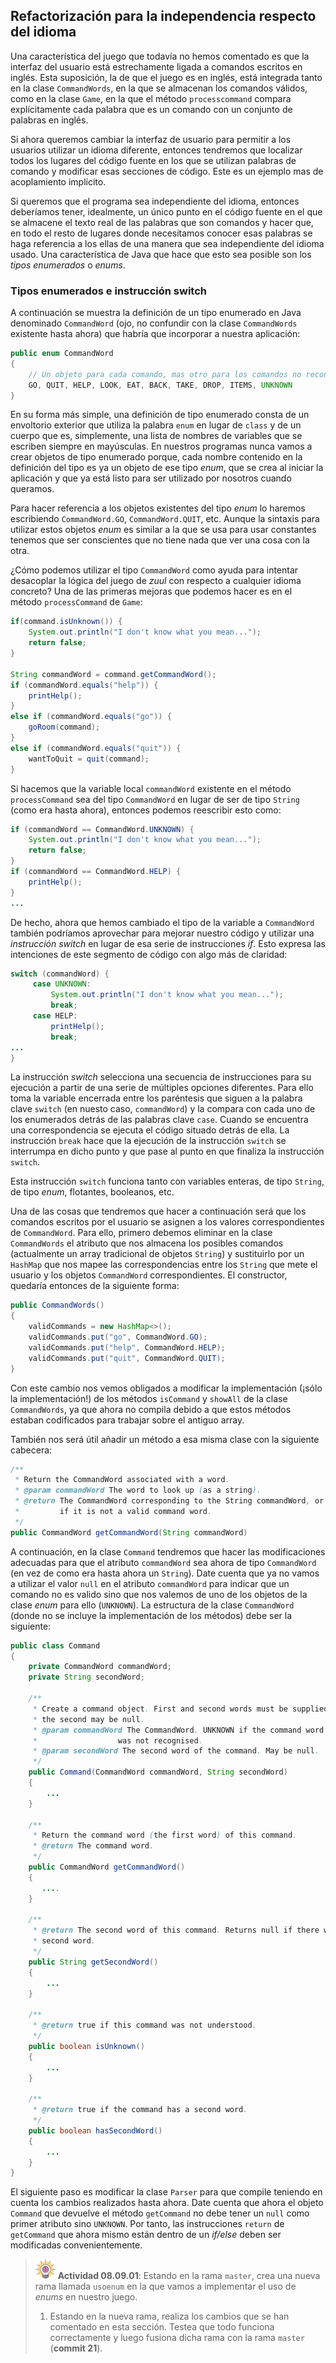## Refactorización para la independencia respecto del idioma

Una característica del juego que todavía no hemos comentado es que la interfaz del usuario está estrechamente ligada a comandos escritos en inglés. Esta suposición, la de que el juego es en inglés, está integrada tanto en la clase `CommandWords`, en la que se almacenan los comandos válidos, como en la clase `Game`, en la que el método `processcommand` compara explícitamente cada palabra que es un comando con un conjunto de palabras en inglés. 

Si ahora queremos cambiar la interfaz de usuario para permitir a los usuarios utilizar un idioma diferente, entonces tendremos que localizar todos los lugares del código fuente en los que se utilizan palabras de comando y modificar esas secciones de código. Este es un ejemplo mas de acoplamiento implícito.

Si queremos que el programa sea independiente del idioma, entonces deberíamos tener, idealmente, un único punto en el código fuente en el que se almacene el texto real de las palabras que son comandos y hacer que, en todo el resto de lugares donde necesitamos conocer esas palabras se haga referencia a los ellas de una manera que sea independiente del idioma usado. Una característica de Java que hace que esto sea posible son los _tipos enumerados_ o _enums_. 

### Tipos enumerados e instrucción switch

A continuación se muestra la definición de un tipo enumerado en Java denominado `CommandWord` (ojo, no confundir con la clase `CommandWords` existente hasta ahora) que habría que incorporar a nuestra aplicación:

```java
public enum CommandWord
{
    // Un objeto para cada comando, mas otro para los comandos no reconocidos
    GO, QUIT, HELP, LOOK, EAT, BACK, TAKE, DROP, ITEMS, UNKNOWN
}
```

En su forma más simple, una definición de tipo enumerado consta de un envoltorio exterior que utiliza la palabra `enum` en lugar de `class` y de un cuerpo que es, simplemente, una lista de nombres de variables que se escriben siempre en mayúsculas. En nuestros programas nunca vamos a crear objetos de tipo enumerado porque, cada nombre contenido en la definición del tipo es ya un objeto de ese tipo _enum_, que se crea al iniciar la aplicación y que ya está listo para ser utilizado por nosotros cuando queramos. 

Para hacer referencia a los objetos existentes del tipo _enum_ lo haremos escribiendo `CommandWord.GO`, `CommandWord.QUIT`, etc. Aunque la sintaxis para utilizar estos objetos _enum_ es similar a la que se usa para usar constantes tenemos que ser conscientes que no tiene nada que ver una cosa con la otra.

¿Cómo podemos utilizar el tipo `CommandWord` como ayuda para intentar desacoplar la lógica del juego de _zuul_ con respecto a cualquier idioma concreto? Una de las primeras mejoras que podemos hacer es en el método `processCommand` de `Game`:

```java
if(command.isUnknown()) {
    System.out.println("I don't know what you mean...");
    return false;
}

String commandWord = command.getCommandWord();
if (commandWord.equals("help")) {
	printHelp();
}
else if (commandWord.equals("go")) {
	goRoom(command);
}
else if (commandWord.equals("quit")) {
	wantToQuit = quit(command);
}
```

Si hacemos que la variable local `commandWord` existente en el método `processCommand`  sea del tipo `CommandWord` en lugar de ser de tipo `String` (como era hasta ahora), entonces podemos reescribir esto como:

```java
if (commandWord == CommandWord.UNKNOWN) {
    System.out.println("I don't know what you mean...");
    return false;
}
if (commandWord == CommandWord.HELP) {
	printHelp();
}
...
```

De hecho, ahora que hemos cambiado el tipo de la variable a `CommandWord` también podríamos aprovechar para mejorar nuestro código y utilizar una _instrucción switch_ en lugar de esa serie de instrucciones _if_. Esto expresa las intenciones de este segmento de código con algo más de claridad:

```java
switch (commandWord) {
     case UNKNOWN:
         System.out.println("I don't know what you mean...");
         break;
     case HELP:
         printHelp();
         break;
...
}
```

La instrucción _switch_ selecciona una secuencia de instrucciones para su ejecución a partir de una serie de múltiples opciones diferentes. Para ello toma la variable encerrada entre los paréntesis que siguen a la palabra clave `switch` (en nuesto caso, `commandWord`) y la compara con cada uno de los enumerados detrás de las palabras clave `case`. Cuando  se encuentra una correspondencia se ejecuta el código situado detrás de ella. La instrucción `break` hace que la ejecución de la instrucción `switch` se interrumpa en dicho punto y que pase al punto en que finaliza la instrucción `switch`.

Esta instrucción `switch` funciona tanto con variables enteras, de tipo `String`, de tipo _enum_, flotantes, booleanos, etc.

Una de las cosas que tendremos que hacer a continuación será que los comandos escritos por el usuario se asignen a los valores correspondientes de `CommandWord`. Para ello, primero debemos eliminar en la clase `CommandWords` el atributo que nos almacena los posibles comandos (actualmente un array tradicional de objetos `String`) y sustituirlo por un `HashMap` que nos mapee las correspondencias entre los `String` que mete el usuario y los objetos `CommandWord` correspondientes. El constructor, quedaría entonces de la siguiente forma:

```java
public CommandWords()
{
	validCommands = new HashMap<>();
    validCommands.put("go", CommandWord.GO);
    validCommands.put("help", CommandWord.HELP);
    validCommands.put("quit", CommandWord.QUIT);
}
```

Con este cambio nos vemos obligados a modificar la implementación (¡sólo la implementación!) de los métodos `isCommand` y `showAll` de la clase `CommandWords`, ya que ahora no compila debido a que estos métodos estaban codificados para trabajar sobre el antiguo array.

También nos será útil añadir un método a esa misma clase con la siguiente cabecera:

```java
/**
 * Return the CommandWord associated with a word.
 * @param commandWord The word to look up (as a string).
 * @return The CommandWord corresponding to the String commandWord, or UNKNOWN
 *         if it is not a valid command word.
 */
public CommandWord getCommandWord(String commandWord)
```

A continuación, en la clase `Command` tendremos que hacer las modificaciones adecuadas para que el atributo `commandWord` sea ahora de tipo `CommandWord` (en vez de como era hasta ahora un `String`). Date cuenta que ya no vamos a utilizar el valor `null` en el atributo `commandWord` para indicar que un comando no es valido sino que nos valemos de uno de los objetos de la clase _enum_ para ello (`UNKNOWN`). La estructura de la clase `CommandWord` (donde no se incluye la implementación de los métodos) debe ser la siguiente:

```java
public class Command
{
    private CommandWord commandWord;
    private String secondWord;

    /**
     * Create a command object. First and second words must be supplied, but
     * the second may be null.
     * @param commandWord The CommandWord. UNKNOWN if the command word
     *                  was not recognised.
     * @param secondWord The second word of the command. May be null.
     */
    public Command(CommandWord commandWord, String secondWord)
    {
		...
    }

    /**
     * Return the command word (the first word) of this command.
     * @return The command word.
     */
    public CommandWord getCommandWord()
    {
       ....
    }

    /**
     * @return The second word of this command. Returns null if there was no
     * second word.
     */
    public String getSecondWord()
    {
        ...
    }

    /**
     * @return true if this command was not understood.
     */
    public boolean isUnknown()
    {
        ...
    }

    /**
     * @return true if the command has a second word.
     */
    public boolean hasSecondWord()
    {
        ...
    }
}
```

El siguiente paso es modificar la clase `Parser` para que compile teniendo en cuenta los cambios realizados hasta ahora. Date cuenta que ahora el objeto `Command` que devuelve el método `getCommand` no debe tener un `null` como primer atributo sino  `UNKNOWN`. Por tanto, las instrucciones `return` de `getCommand` que ahora mismo están dentro de un _if/else_ deben ser modificadas convenientemente.



> ![](brain.png) **Actividad 08.09.01**: Estando en la rama `master`, crea una nueva rama llamada `usoenum` en la que vamos a implementar el uso de _enums_ en nuestro juego. 
>
>1. Estando en la nueva rama, realiza los cambios que se han comentado en esta sección. Testea que todo funciona correctamente y luego fusiona dicha rama con la rama `master` (**commit 21**).

